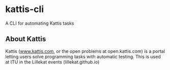# kattis-cli
A CLI for automating Kattis tasks

## About Kattis

Kattis (www.kattis.com, or the open problems at open.kattis.com) is a portal letting users solve programming tasks with automatic testing.
This is used at ITU in the Lillekat events (lillekat.github.io)
